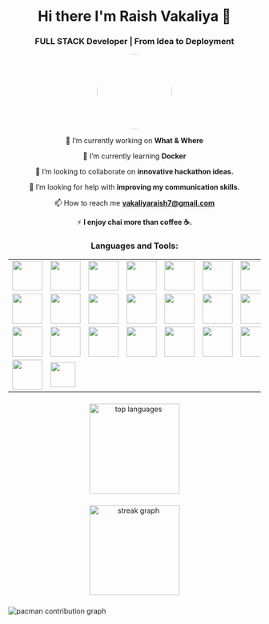 <h1 align="center">Hi there I'm Raish Vakaliya 👋</h1>
<h3 align="center">FULL STACK Developer | From Idea to Deployment</h3>

<div align="center">
  <img src="https://pbs.twimg.com/profile_images/1911300982194962433/BoalmN03_200x200.jpg" 
     height="150" 
     style="border-radius: 70%;" />
</div>

<div align="center">

🔭 I’m currently working on **What & Where**

🌱 I’m currently learning **Docker**

👯 I’m looking to collaborate on **innovative hackathon ideas.**

🤝 I’m looking for help with **improving my communication skills.**

📫 How to reach me **vakaliyaraish7@gmail.com**

⚡ **I enjoy chai more than coffee ☕.**
</div>

<h3 align="center">Languages and Tools:</h3>
<div align="center">

| | | | | | | |
|---|---|---|---|---|---|---|
| <img src="https://skillicons.dev/icons?i=html" height="60" /> | <img src="https://skillicons.dev/icons?i=css" height="60" /> | <img src="https://skillicons.dev/icons?i=js" height="60" /> | <img src="https://skillicons.dev/icons?i=ts" height="60" /> | <img src="https://skillicons.dev/icons?i=c" height="60" /> | <img src="https://skillicons.dev/icons?i=cpp" height="60" /> | <img src="https://skillicons.dev/icons?i=py" height="60" /> |
| <img src="https://skillicons.dev/icons?i=react" height="60" /> | <img src="https://skillicons.dev/icons?i=vite" height="60" /> | <img src="https://skillicons.dev/icons?i=nodejs" height="60" /> | <img src="https://skillicons.dev/icons?i=express" height="60" /> | <img src="https://skillicons.dev/icons?i=electron" height="60" /> | <img src="https://skillicons.dev/icons?i=tailwind" height="60" /> | <img src="https://skillicons.dev/icons?i=git" height="60" /> |
| <img src="https://pbs.twimg.com/profile_images/1886599096636694528/0Y8VYt94_400x400.png" height="60" /> | <img src="https://skillicons.dev/icons?i=mongodb" height="60" /> | <img src="https://skillicons.dev/icons?i=supabase" height="60" /> | <img src="https://skillicons.dev/icons?i=netlify" height="60" /> | <img src="https://skillicons.dev/icons?i=vercel" height="60" /> | <img src="https://skillicons.dev/icons?i=github" height="60" /> | <img src="https://skillicons.dev/icons?i=postman" height="60" /> |
| <img src="https://avatars.githubusercontent.com/u/49538330?s=280&v=4" height="60" /> | <img src="https://resend.com/static/brand/resend-icon-black.svg" height="50" /> |  |  |  |  |  |

</div>

###

<div align="center">
  <img align="center" src="https://github-readme-stats.vercel.app/api/top-langs?username=raishvakaliya&show_icons=true&layout=compact&theme=dracula&locale=en&border_radius=5&hide_border=true&order=3" height="180" alt="top languages" />
</div>

###

<div align="center">
  <img src="https://streak-stats.demolab.com?user=RaishVakaliya&locale=en&mode=daily&theme=dracula&hide_border=true&border_radius=5&order=3" height="180" alt="streak graph"  />
</div>

###

<picture>
<!--   <source media="(prefers-color-scheme: dark)" srcset="https://raw.githubusercontent.com/RaishVakaliya/RaishVakaliya/output/pacman-contribution-graph-dark.svg"> -->
  <img alt="pacman contribution graph" src="https://raw.githubusercontent.com/RaishVakaliya/RaishVakaliya/output/pacman-contribution-graph.svg">
</picture>

###
